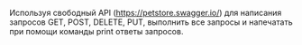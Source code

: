 Используя свободный API (https://petstore.swagger.io/) для написания запросов GET, POST, DELETE, PUT, 
выполнить все запросы и напечатать при помощи команды print ответы запросов.
